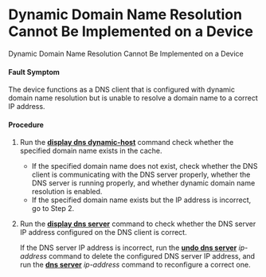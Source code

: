 Dynamic Domain Name Resolution Cannot Be Implemented on a Device
================================================================

Dynamic Domain Name Resolution Cannot Be Implemented on a Device

#### Fault Symptom

The device functions as a DNS client that is configured with dynamic domain name resolution but is unable to resolve a domain name to a correct IP address.


#### Procedure

1. Run the [**display dns dynamic-host**](cmdqueryname=display+dns+dynamic-host) command check whether the specified domain name exists in the cache.
   
   
   * If the specified domain name does not exist, check whether the DNS client is communicating with the DNS server properly, whether the DNS server is running properly, and whether dynamic domain name resolution is enabled.
   * If the specified domain name exists but the IP address is incorrect, go to Step 2.
2. Run the [**display dns server**](cmdqueryname=display+dns+server) command to check whether the DNS server IP address configured on the DNS client is correct.
   
   
   
   If the DNS server IP address is incorrect, run the [**undo dns server**](cmdqueryname=undo+dns+server) *ip-address* command to delete the configured DNS server IP address, and run the [**dns server**](cmdqueryname=dns+server) *ip-address* command to reconfigure a correct one.